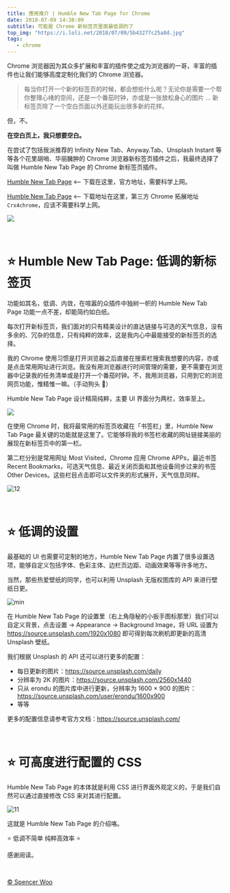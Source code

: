 ```yaml
---
title: 應用推介 | Humble New Tab Page for Chrome
date: 2018-07-09 14:38:09
subtitle: 可能是 Chrome 新标签页里面最低调的了
top_img: "https://i.loli.net/2018/07/09/5b43277c25a8d.jpg"
tags:
   - chrome
---
```


Chrome 浏览器因为其众多扩展和丰富的插件使之成为浏览器的一哥，丰富的插件也让我们能够高度定制化我们的 Chrome 浏览器。

> 每当你打开一个新的标签页的时候，都会想些什么呢？无论你是需要一个帮你整理心绪的空间，还是一个番茄时钟，亦或是一张放松身心的图片 … 新标签页除了一个空白页面以外还能玩出很多新的花样。

但，不。

**在空白页上，我只想要空白。**

在尝试了包括我派推荐的 Infinity New Tab、Anyway.Tab、Unsplash Instant 等等各个花里胡哨、华丽臃肿的 Chrome 浏览器新标签页插件之后，我最终选择了叫做 Humble New Tab Page 的 Chrome 新标签页插件。

[Humble New Tab Page](https://chrome.google.com/webstore/detail/humble-new-tab-page/mfgdmpfihlmdekaclngibpjhdebndhdj) <-- 下载在这里，官方地址，需要科学上网。

[Humble New Tab Page](https://www.crx4chrome.com/extensions/mfgdmpfihlmdekaclngibpjhdebndhdj/) <-- 下载地址在这里，第三方 Chrome 拓展地址 `Crx4chrome`，应该不需要科学上网。

![](https://i.loli.net/2018/07/09/5b43092cbba62.png)

<br>


# ⭐️ Humble New Tab Page: 低调的新标签页

功能如其名，低调、内敛，在喧嚣的众插件中独树一帜的 Humble New Tab Page 功能一点不差，却能简约如白纸。

每次打开新标签页，我们面对的只有精美设计的直达链接与可选的天气信息，没有多余的、冗杂的信息，只有纯粹的效率，这是我内心中最能接受的新标签页的选择。

我的 Chrome 使用习惯是打开浏览器之后直接在搜索栏搜索我想要的内容，亦或是点击常用网址进行浏览。我没有用浏览器进行时间管理的需要，更不需要在浏览器中记录我的任务清单或是打开一个番茄时钟。不，我用浏览器，只用到它的浏览网页功能，惟精惟一嘛。（手动狗头 🐶）

Humble New Tab Page 设计精简纯粹，主要 UI 界面分为两栏，效率至上。

![](https://i.loli.net/2018/07/09/5b4312d2ea503.png)

在使用 Chrome 时，我将最常用的标签页收藏在「书签栏」里，Humble New Tab Page 最关键的功能就是这里了。它能够将我的书签栏收藏的网址链接美丽的展现在新标签页中的第一栏。

第二栏分别是常用网址 Most Visited，Chrome 应用 Chrome APPs，最近书签 Recent Bookmarks，可选天气信息、最近关闭页面和其他设备同步过来的书签 Other Devices。这些栏目点击即可以文件夹的形式展开，天气信息同样。

![12](https://i.loli.net/2018/07/09/5b4314fc15b23.gif)

<br>

# ⭐️ 低调的设置

最基础的 UI 也需要可定制的地方，Humble New Tab Page 内置了很多设置选项，能够自定义包括字体、色彩主体、边栏页边距、动画效果等等许多地方。

当然，那些热爱壁纸的同学，也可以利用 Unsplash 无版权图库的 API 来进行壁纸日更。

![min](https://i.loli.net/2018/07/09/5b431b961b2b6.png)

在 Humble New Tab Page 的设置里（右上角隐秘的小扳手图标那里）我们可以自定义背景，点击设置 -> Appearance -> Background Image，将 URL 设置为 https://source.unsplash.com/1920x1080 即可得到每次刷机即更新的高清 Unsplash 壁纸。

我们根据 Unsplash 的 API 还可以进行更多的配置：

- 每日更新的图片：https://source.unsplash.com/daily
- 分辨率为 2K 的图片：https://source.unsplash.com/2560x1440
- 只从 erondu 的图片库中进行更新，分辨率为 1600 × 900 的图片：https://source.unsplash.com/user/erondu/1600x900
- 等等

更多的配置信息请参考官方文档：https://source.unsplash.com/

<br>

# ⭐️ 可高度进行配置的 CSS

Humble New Tab Page 的本体就是利用 CSS 进行界面外观定义的，于是我们自然可以通过直接修改 CSS 来对其进行配置。

![11](https://i.loli.net/2018/07/09/5b431db8e8b4a.png)

这就是 Humble New Tab Page 的介绍咯。

⭐️ 低调不简单 纯粹高效率 ⭐️

感谢阅读。

<br>

[© Spencer Woo](https://spencerwoo.com)

